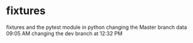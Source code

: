 # fixtures
fixtures and the pytest module in python
changing the Master branch data 09:05 AM
changing the dev branch at 12:32 PM

